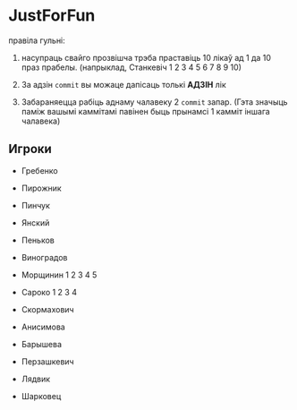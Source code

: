 ﻿
JustForFun
==========
правіла гульні:

1. насупраць свайго прозвішча трэба праставіць 10 лікаў ад 1 да 10 праз прабелы.
(напрыклад, Станкевіч 1 2 3 4 5 6 7 8 9 10)

2. За адзін `commit` вы можаце дапісаць толькі __АДЗІН__ лік

3. Забараняецца рабіць аднаму чалавеку 2 `commit` запар. (Гэта значыць паміж вашымі каммітамі павінен быць прынамсі 1 камміт іншага чалавека)


## Игроки

* Гребенко

* Пирожник

* Пинчук

* Янский

* Пеньков

* Виноградов

* Морщинин 1 2 3 4 5

* Сароко 1 2 3 4

* Скормахович

* Анисимова

* Барышева

* Перзашкевич

* Лядвик

* Шарковец

